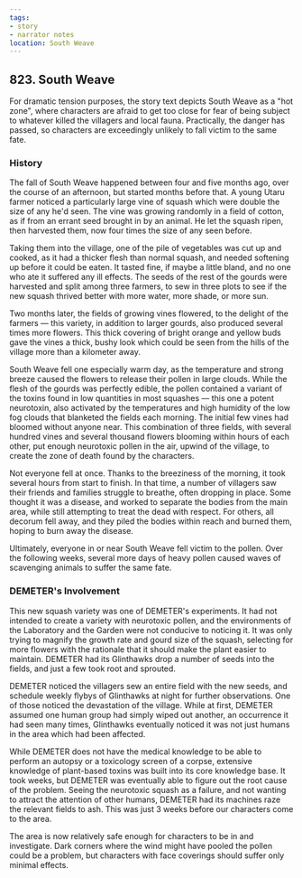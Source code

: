 ```yaml
---
tags:
- story
- narrator notes
location: South Weave
---
```


## 823. South Weave

For dramatic tension purposes, the story text depicts South Weave as a "hot zone", where characters are afraid to get too close for fear of being subject to whatever killed the villagers and local fauna.
Practically, the danger has passed, so characters are exceedingly unlikely to fall victim to the same fate.

### History

The fall of South Weave happened between four and five months ago, over the course of an afternoon, but started months before that.
A young Utaru farmer noticed a particularly large vine of squash which were double the size of any he'd seen.
The vine was growing randomly in a field of cotton, as if from an errant seed brought in by an animal.
He let the squash ripen, then harvested them, now four times the size of any seen before.

Taking them into the village, one of the pile of vegetables was cut up and cooked, as it had a thicker flesh than normal squash, and needed softening up before it could be eaten.
It tasted fine, if maybe a little bland, and no one who ate it suffered any ill effects.
The seeds of the rest of the gourds were harvested and split among three farmers, to sew in three plots to see if the new squash thrived better with more water, more shade, or more sun.

Two months later, the fields of growing vines flowered, to the delight of the farmers — this variety, in addition to larger gourds, also produced several times more flowers.
This thick covering of bright orange and yellow buds gave the vines a thick, bushy look which could be seen from the hills of the village more than a kilometer away.

South Weave fell one especially warm day, as the temperature and strong breeze caused the flowers to release their pollen in large clouds.
While the flesh of the gourds was perfectly edible, the pollen contained a variant of the toxins found in low quantities in most squashes — this one a potent neurotoxin, also activated by the temperatures and high humidity of the low fog clouds that blanketed the fields each morning.
The initial few vines had bloomed without anyone near.
This combination of three fields, with several hundred vines and several thousand flowers blooming within hours of each other, put enough neurotoxic pollen in the air, upwind of the village, to create the zone of death found by the characters.

Not everyone fell at once.
Thanks to the breeziness of the morning, it took several hours from start to finish.
In that time, a number of villagers saw their friends and families struggle to breathe, often dropping in place.
Some thought it was a disease, and worked to separate the bodies from the main area, while still attempting to treat the dead with respect.
For others, all decorum fell away, and they piled the bodies within reach and burned them, hoping to burn away the disease.

Ultimately, everyone in or near South Weave fell victim to the pollen.
Over the following weeks, several more days of heavy pollen caused waves of scavenging animals to suffer the same fate.

### DEMETER's Involvement

This new squash variety was one of DEMETER's experiments.
It had not intended to create a variety with neurotoxic pollen, and the environments of the Laboratory and the Garden were not conducive to noticing it.
It was only trying to magnify the growth rate and gourd size of the squash, selecting for more flowers with the rationale that it should make the plant easier to maintain.
DEMETER had its Glinthawks drop a number of seeds into the fields, and just a few took root and sprouted.

DEMETER noticed the villagers sew an entire field with the new seeds, and schedule weekly flybys of Glinthawks at night for further observations.
One of those noticed the devastation of the village.
While at first, DEMETER assumed one human group had simply wiped out another, an occurrence it had seen many times, Glinthawks eventually noticed it was not just humans in the area which had been affected.

While DEMETER does not have the medical knowledge to be able to perform an autopsy or a toxicology screen of a corpse, extensive knowledge of plant-based toxins was built into its core knowledge base.
It took weeks, but DEMETER was eventually able to figure out the root cause of the problem.
Seeing the neurotoxic squash as a failure, and not wanting to attract the attention of other humans, DEMETER had its machines raze the relevant fields to ash.
This was just 3 weeks before our characters come to the area.

The area is now relatively safe enough for characters to be in and investigate.
Dark corners where the wind might have pooled the pollen could be a problem, but characters with face coverings should suffer only minimal effects.
